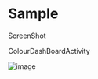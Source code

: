 Sample
===================
ScreenShot

ColourDashBoardActivity

![image](https://github.com/pedant/sweet-alert-dialog/raw/master/ColourDashBoardActivity.gif)
